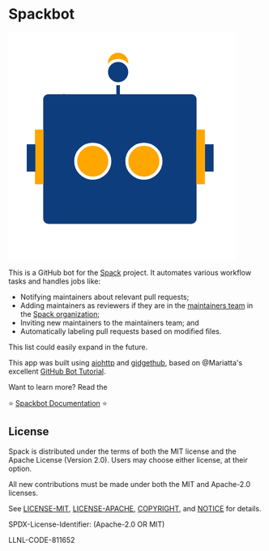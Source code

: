 # Spackbot

![docs/assets/img/spackbot.png](docs/assets/img/spackbot.png)

This is a GitHub bot for the [Spack](https://github.com/spack/spack)
project. It automates various workflow tasks and handles jobs like:

* Notifying maintainers about relevant pull requests;
* Adding maintainers as reviewers if they are in the
  [maintainers team](https://github.com/orgs/spack/teams/maintainers) in the
  [Spack organization](https://github.com/spack);
* Inviting new maintainers to the maintainers team; and
* Automatically labeling pull requests based on modified files.

This list could easily expand in the future.

This app was built using [aiohttp](https://github.com/aio-libs/aiohttp) and
[gidgethub](https://github.com/brettcannon/gidgethub), based on @Mariatta's
excellent
[GitHub Bot Tutorial](https://github-bot-tutorial.readthedocs.io/en/latest/).

Want to learn more? Read the

⭐️ [Spackbot Documentation](https://spack.github.io/spackbot) ⭐️

## License

Spack is distributed under the terms of both the MIT license and the
Apache License (Version 2.0). Users may choose either license, at their
option.

All new contributions must be made under both the MIT and Apache-2.0
licenses.

See [LICENSE-MIT](https://github.com/spack/spack-bot/blob/master/LICENSE-MIT),
[LICENSE-APACHE](https://github.com/spack/spack-bot/blob/master/LICENSE-APACHE),
[COPYRIGHT](https://github.com/spack/spack-bot/blob/master/COPYRIGHT), and
[NOTICE](https://github.com/spack/spack-bot/blob/master/NOTICE) for details.

SPDX-License-Identifier: (Apache-2.0 OR MIT)

LLNL-CODE-811652
